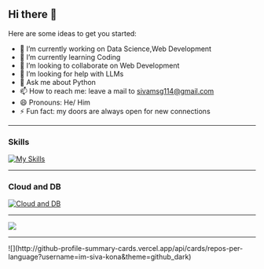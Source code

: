 ## Hi there 👋



Here are some ideas to get you started:

- 🔭 I’m currently working on Data Science,Web Development
- 🌱 I’m currently learning Coding
- 👯 I’m looking to collaborate on Web Development
- 🤔 I’m looking for help with LLMs
- 💬 Ask me about Python
- 📫 How to reach me: leave a mail to sivamsg114@gmail.com
- 😄 Pronouns: He/ Him
- ⚡ Fun fact: my doors are always open for new connections
<hr>

### Skills

[![My Skills](https://skillicons.dev/icons?i=python,c,js,html,css,git,github)](https://skillicons.dev)

<hr>

### Cloud and DB

[![Cloud and DB](https://skillicons.dev/icons?i=aws,mysql,mongodb)](https://skillicons.dev)


<hr>

![](http://github-profile-summary-cards.vercel.app/api/cards/profile-details?username=im-siva-kona&theme=github_dark)

<hr>
![](http://github-profile-summary-cards.vercel.app/api/cards/repos-per-language?username=im-siva-kona&theme=github_dark)
